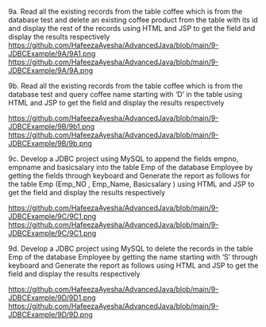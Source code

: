 9a. Read all the existing records from the table coffee which is from the database test and delete an existing coffee product from the table with its id and display the rest of the records using HTML and JSP to get the field and display the results respectively
https://github.com/HafeezaAyesha/AdvancedJava/blob/main/9-JDBCExample/9A/9A1.png https://github.com/HafeezaAyesha/AdvancedJava/blob/main/9-JDBCExample/9A/9A.png

9b. Read all the existing records from the table coffee which is from the database test and query coffee name starting with ‘D’ in the table using HTML and JSP to get the field and display the results respectively

https://github.com/HafeezaAyesha/AdvancedJava/blob/main/9-JDBCExample/9B/9b1.png
https://github.com/HafeezaAyesha/AdvancedJava/blob/main/9-JDBCExample/9B/9b.png

9c. Develop a JDBC project using MySQL to append the fields empno, empname and basicsalary into the table Emp of the database Employee by getting the fields through keyboard and Generate the report as follows for the table Emp (Emp_NO , Emp_Name, Basicsalary ) using HTML and JSP to get the field and display the results respectively

https://github.com/HafeezaAyesha/AdvancedJava/blob/main/9-JDBCExample/9C/9C1.png
https://github.com/HafeezaAyesha/AdvancedJava/blob/main/9-JDBCExample/9C/9C1.png

9d. Develop a JDBC project using MySQL to delete the records in the table Emp of the database Employee by getting the name starting with ‘S’ through keyboard and Generate the report as follows using HTML and JSP to get the field and display the results respectively

https://github.com/HafeezaAyesha/AdvancedJava/blob/main/9-JDBCExample/9D/9D1.png
https://github.com/HafeezaAyesha/AdvancedJava/blob/main/9-JDBCExample/9D/9D.png

